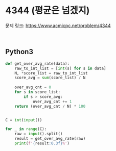 # 4344 (평균은 넘겠지)

문제 링크: <https://www.acmicpc.net/problem/4344>

<br>

## Python3

```python
def get_over_avg_rate(data):
    raw_to_int_list = [int(s) for s in data]
    N, *score_list = raw_to_int_list
    score_avg = sum(score_list) / N
    
    over_avg_cnt = 0
    for s in score_list:
        if s > score_avg:
            over_avg_cnt += 1
    return (over_avg_cnt / N) * 100


C = int(input())

for _ in range(C):
    raw = input().split()
    result = get_over_avg_rate(raw)
    print(f'{result:0.3f}%')
```
